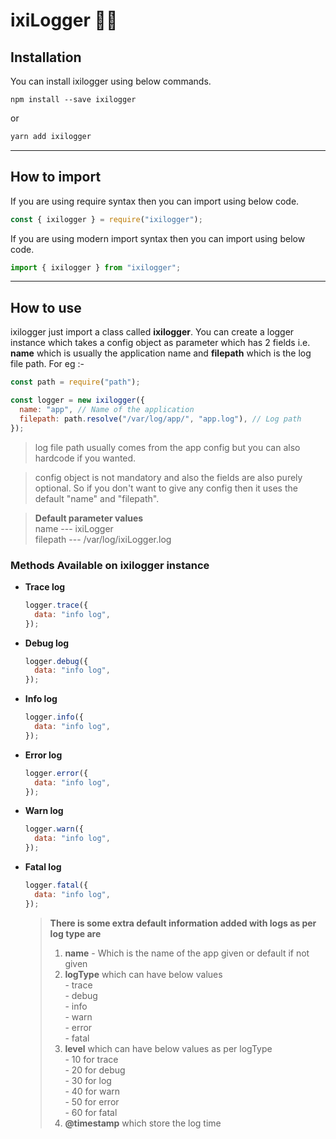 # ixiLogger 🏳️‍🌈

## Installation

You can install ixilogger using below commands.

```
npm install --save ixilogger
```

or

```javascript
yarn add ixilogger
```

---

## How to import

If you are using require syntax then you can import using below code.

```javascript
const { ixilogger } = require("ixilogger");
```

If you are using modern import syntax then you can import using below code.

```javascript
import { ixilogger } from "ixilogger";
```

---

## How to use

ixilogger just import a class called **ixilogger**. You can create a logger instance which takes a config object as parameter which has 2 fields i.e. **name** which is usually the application name and **filepath** which is the log file path. For eg :-

```javascript
const path = require("path");

const logger = new ixilogger({
  name: "app", // Name of the application
  filepath: path.resolve("/var/log/app/", "app.log"), // Log path
});
```

> log file path usually comes from the app config but you can also hardcode if you wanted.

> config object is not mandatory and also the fields are also purely optional. So if you don't want to give any config then it uses the default "name" and "filepath".

> **Default parameter values** <br/> name --- ixiLogger <br/> filepath --- /var/log/ixiLogger.log

### Methods Available on ixilogger instance

- **Trace log**
  ```javascript
  logger.trace({
    data: "info log",
  });
  ```
- **Debug log**
  ```javascript
  logger.debug({
    data: "info log",
  });
  ```
- **Info log**
  ```javascript
  logger.info({
    data: "info log",
  });
  ```
- **Error log**
  ```javascript
  logger.error({
    data: "info log",
  });
  ```
- **Warn log**
  ```javascript
  logger.warn({
    data: "info log",
  });
  ```
- **Fatal log**
  ```javascript
  logger.fatal({
    data: "info log",
  });
  ```
  > **There is some extra default information added with logs as per log type are** <br/>
  >
  > 1. **name** - Which is the name of the app given or default if not given <br/>
  > 2. **logType** which can have below values<br/>
      - trace <br/>
      - debug <br/>
      - info <br/>
      - warn <br/>
      - error <br/>
      - fatal <br/>
  > 3. **level** which can have below values as per logType<br/>
      - 10 for trace <br/>
      - 20 for debug <br/>
      - 30 for log <br/>
      - 40 for warn <br/>
      - 50 for error <br/>
      - 60 for fatal <br/>
  > 4. **@timestamp** which store the log time
